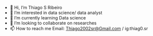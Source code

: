 - 👋 Hi, I’m Thiago S Ribeiro
- 👀 I’m interested in data science/ data analyst
- 🌱 I’m currently learning Data science
- 💞️ I’m looking to collaborate on researches 
- 📫 How to reach me Email: Thiago2002sr@Gmail.com / ig:thiag0.sr

<!---
Thcataclismo/Thcataclismo is a ✨ special ✨ repository because its `README.md` (this file) appears on your GitHub profile.
You can click the Preview link to take a look at your changes.
--->
